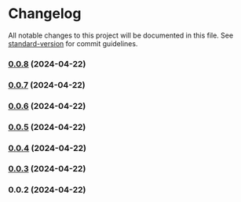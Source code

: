 # Changelog

All notable changes to this project will be documented in this file. See [standard-version](https://github.com/conventional-changelog/standard-version) for commit guidelines.

### [0.0.8](https://github.com/Whitomtit/tree-sitter-sml/compare/v0.0.7...v0.0.8) (2024-04-22)

### [0.0.7](https://github.com/Whitomtit/tree-sitter-sml/compare/v0.0.6...v0.0.7) (2024-04-22)

### [0.0.6](https://github.com/Whitomtit/tree-sitter-sml/compare/v0.0.5...v0.0.6) (2024-04-22)

### [0.0.5](https://github.com/Whitomtit/tree-sitter-sml/compare/v0.0.3...v0.0.5) (2024-04-22)

### [0.0.4](https://github.com/Whitomtit/tree-sitter-sml/compare/v0.0.3...v0.0.4) (2024-04-22)

### [0.0.3](https://github.com/Whitomtit/tree-sitter-sml/compare/v0.0.2...v0.0.3) (2024-04-22)

### 0.0.2 (2024-04-22)
